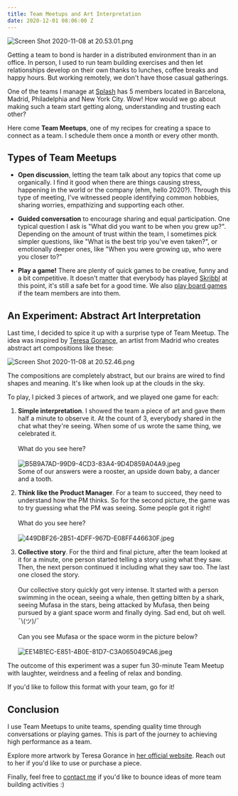 ```yaml
---
title: Team Meetups and Art Interpretation
date: 2020-12-01 08:06:00 Z
---
```


![Screen Shot 2020-11-08 at 20.53.01.png](/uploads/Screen%20Shot%202020-11-08%20at%2020.53.01.png)

Getting a team to bond is harder in a distributed environment than in an office. In person, I used to run team building exercises and then let relationships develop on their own thanks to lunches, coffee breaks and happy hours. But working remotely, we don't have those casual gatherings.

One of the teams I manage at [Splash](https://splashthat.com/) has 5 members located in Barcelona, Madrid, Philadelphia and New York City. Wow! How would we go about making such a team start getting along, understanding and trusting each other?

Here come **Team Meetups**, one of my recipes for creating a space to connect as a team. I schedule them once a month or every other month.

## Types of Team Meetups

* **Open discussion**, letting the team talk about any topics that come up organically. I find it good when there are things causing stress, happening in the world or the company (ehm, hello 2020?). Through this type of meeting, I've witnessed people identifying common hobbies, sharing worries, empathizing and supporting each other.

* **Guided conversation** to encourage sharing and equal participation. One typical question I ask is "What did you want to be when you grew up?". Depending on the amount of trust within the team, I sometimes pick simpler questions, like "What is the best trip you've even taken?", or emotionally deeper ones, like "When you were growing up, who were you closer to?"

* **Play a game!** There are plenty of quick games to be creative, funny and a bit competitive. It doesn't matter that everybody has played [Skribbl](https://skribbl.io/) at this point, it's still a safe bet for a good time. We also [play board games](https://en.boardgamearena.com/) if the team members are into them.

## An Experiment: Abstract Art Interpretation

Last time, I decided to spice it up with a surprise type of Team Meetup. The idea was inspired by [Teresa Gorance](https://teresagorance.wixsite.com/teresagorance/a-b-o-u-t), an artist from Madrid who creates abstract art compositions like these:

![Screen Shot 2020-11-08 at 20.52.46.png](/uploads/Screen%20Shot%202020-11-08%20at%2020.52.46.png)

The compositions are completely abstract, but our brains are wired to find shapes and meaning. It's like when look up at the clouds in the sky.

To play, I picked 3 pieces of artwork, and we played one game for each:

1. **Simple interpretation**. I showed the team a piece of art and gave them half a minute to observe it. At the count of 3, everybody shared in the chat what they're seeing. When some of us wrote the same thing, we celebrated it.\
   \
   What do you see here?\
   \
   ![B5B9A7AD-99D9-4CD3-83A4-9D4D859A04A9.jpeg](/uploads/B5B9A7AD-99D9-4CD3-83A4-9D4D859A04A9.jpeg)\
   Some of our answers were a rooster, an upside down baby, a dancer and a tooth.

2. **Think like the Product Manager**. For a team to succeed, they need to understand how the PM thinks. So for the second picture, the game was to try guessing what the PM was seeing. Some people got it right!\
   \
   What do you see here?\
   \
   ![449DBF26-2B51-4DFF-967D-E08FF446630F.jpeg](/uploads/449DBF26-2B51-4DFF-967D-E08FF446630F.jpeg)

3. **Collective story**. For the third and final picture, after the team looked at it for a minute, one person started telling a story using what they saw. Then, the next person continued it including what they saw too. The last one closed the story.\
   \
   Our collective story quickly got very intense. It started with a person swimming in the ocean, seeing a whale, then getting bitten by a shark, seeing Mufasa in the stars, being attacked by Mufasa, then being pursued by a giant space worm and finally dying. Sad end, but oh well.\
   ¯\\(ツ)/¯\
   \
   Can you see Mufasa or the space worm in the picture below?\
   \
   ![EE14B1EC-E851-4B0E-81D7-C3A065049CA6.jpeg](/uploads/EE14B1EC-E851-4B0E-81D7-C3A065049CA6.jpeg)

The outcome of this experiment was a super fun 30-minute Team Meetup with laughter, weirdness and a feeling of relax and bonding.

If you'd like to follow this format with your team, go for it!

## Conclusion

I use Team Meetups to unite teams, spending quality time through conversations or playing games. This is part of the journey to achieving high performance as a team.

Explore more artwork by Teresa Gorance in [her official website](https://teresagorance.wixsite.com/teresagorance). Reach out to her if you'd like to use or purchase a piece.

Finally, feel free to [contact me](https://www.linkedin.com/in/guillermodlpa/) if you'd like to bounce ideas of more team building activities :)
